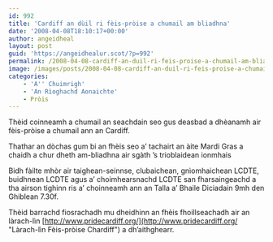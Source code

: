 ```yaml
---
id: 992
title: 'Cardiff an dùil ri fèis-pròise a chumail am bliadhna'
date: '2008-04-08T18:10:17+00:00'
author: angeidheal
layout: post
guid: 'https://angeidhealur.scot/?p=992'
permalink: /2008-04-08-cardiff-an-duil-ri-feis-proise-a-chumail-am-bliadhna/
image: /images/posts/2008-04-08-cardiff-an-duil-ri-feis-proise-a-chumail-am-bliadhna.webp
categories:
    - 'A'' Chuimrigh'
    - 'An Rìoghachd Aonaichte'
    - Pròis
---
```


Thèid coinneamh a chumail an seachdain seo gus deasbad a dhèanamh air fèis-pròise a chumail ann an Cardiff.

Thathar an dòchas gum bi an fhèis seo a’ tachairt an àite Mardi Gras a chaidh a chur dheth am-bliadhna air sgàth ’s trioblaidean ionmhais

Bidh fàilte mhòr air taighean-seinnse, clubaichean, gnìomhaichean LCDTE, buidhnean LCDTE agus a’ choimhearsnachd LCDTE san fharsaingeachd a tha airson tighinn ris a’ choinneamh ann an Talla a’ Bhaile Diciadain 9mh den Ghiblean 7.30f.

Thèid barrachd fiosrachadh mu dheidhinn an fhèis fhoillseachadh air an làrach-lìn [http://www.pridecardiff.org/](http://www.pridecardiff.org/ "Làrach-lìn Fèis-pròise Chardiff") a dh’aithghearr.
